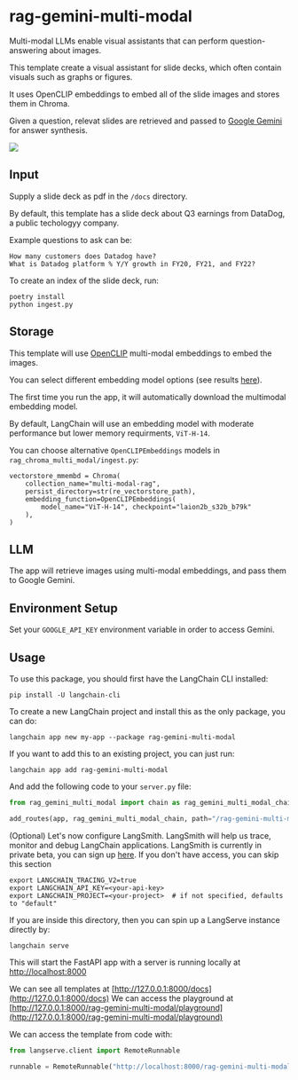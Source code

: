 
# rag-gemini-multi-modal

Multi-modal LLMs enable visual assistants that can perform question-answering about images. 

This template create a visual assistant for slide decks, which often contain visuals such as graphs or figures.

It uses OpenCLIP embeddings to embed all of the slide images and stores them in Chroma.
 
Given a question, relevat slides are retrieved and passed to [Google Gemini](https://deepmind.google/technologies/gemini/#introduction) for answer synthesis.
 
![](https://github.com/langchain-ai/langchain/assets/122662504/b9e69bef-d687-4ecf-a599-937e559d5184)

## Input

Supply a slide deck as pdf in the `/docs` directory. 

By default, this template has a slide deck about Q3 earnings from DataDog, a public techologyy company.

Example questions to ask can be:
```
How many customers does Datadog have?
What is Datadog platform % Y/Y growth in FY20, FY21, and FY22?
```

To create an index of the slide deck, run:
```
poetry install
python ingest.py
```

## Storage

This template will use [OpenCLIP](https://github.com/mlfoundations/open_clip) multi-modal embeddings to embed the images.

You can select different embedding model options (see results [here](https://github.com/mlfoundations/open_clip/blob/main/docs/openclip_results.csv)).

The first time you run the app, it will automatically download the multimodal embedding model.

By default, LangChain will use an embedding model with moderate performance but lower memory requirments, `ViT-H-14`.

You can choose alternative `OpenCLIPEmbeddings` models in `rag_chroma_multi_modal/ingest.py`:
```
vectorstore_mmembd = Chroma(
    collection_name="multi-modal-rag",
    persist_directory=str(re_vectorstore_path),
    embedding_function=OpenCLIPEmbeddings(
        model_name="ViT-H-14", checkpoint="laion2b_s32b_b79k"
    ),
)
```

## LLM

The app will retrieve images using multi-modal embeddings, and pass them to Google Gemini.

## Environment Setup

Set your `GOOGLE_API_KEY` environment variable in order to access Gemini.

## Usage

To use this package, you should first have the LangChain CLI installed:

```shell
pip install -U langchain-cli
```

To create a new LangChain project and install this as the only package, you can do:

```shell
langchain app new my-app --package rag-gemini-multi-modal
```

If you want to add this to an existing project, you can just run:

```shell
langchain app add rag-gemini-multi-modal
```

And add the following code to your `server.py` file:
```python
from rag_gemini_multi_modal import chain as rag_gemini_multi_modal_chain

add_routes(app, rag_gemini_multi_modal_chain, path="/rag-gemini-multi-modal")
```

(Optional) Let's now configure LangSmith. 
LangSmith will help us trace, monitor and debug LangChain applications. 
LangSmith is currently in private beta, you can sign up [here](https://smith.langchain.com/). 
If you don't have access, you can skip this section

```shell
export LANGCHAIN_TRACING_V2=true
export LANGCHAIN_API_KEY=<your-api-key>
export LANGCHAIN_PROJECT=<your-project>  # if not specified, defaults to "default"
```

If you are inside this directory, then you can spin up a LangServe instance directly by:

```shell
langchain serve
```

This will start the FastAPI app with a server is running locally at 
[http://localhost:8000](http://localhost:8000)

We can see all templates at [http://127.0.0.1:8000/docs](http://127.0.0.1:8000/docs)
We can access the playground at [http://127.0.0.1:8000/rag-gemini-multi-modal/playground](http://127.0.0.1:8000/rag-gemini-multi-modal/playground)  

We can access the template from code with:

```python
from langserve.client import RemoteRunnable

runnable = RemoteRunnable("http://localhost:8000/rag-gemini-multi-modal")
```
